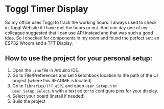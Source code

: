 # Toggl Timer Display

So my office uses Toggl to track the working hours. I always used to check in Toggl Website if I have met the hours or not. And one day one of my colleague suggested that I can use API instead and that was such a good idea. So I checked for components in my room and found the perfect set: an ESP32 Wroom and a TFT Display. 


## How to use the project for your personal setup:
1. Open the `.ino` file in Arduino IDE. 
2. Go to File/Preferences and set Sketchbook location to the path of the UI project (where this README is located)
3. Go to `libraries/TFT_eSPI` and open `User_Setup.h` or `User_Setup_Select.h` with a text editor to configure pins for your display.
4. Select your board (install if needed)
5. Build the project
